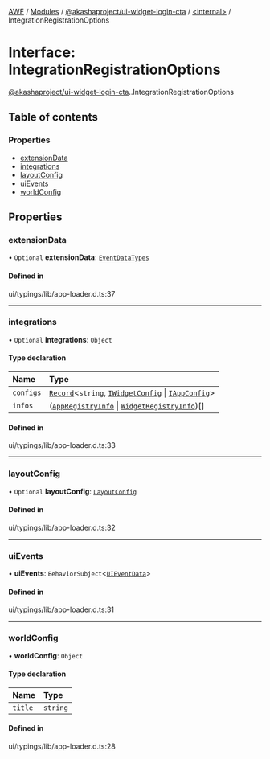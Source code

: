 [AWF](../README.md) / [Modules](../modules.md) / [@akashaproject/ui-widget-login-cta](../modules/akashaproject_ui_widget_login_cta.md) / [<internal\>](../modules/akashaproject_ui_widget_login_cta._internal_.md) / IntegrationRegistrationOptions

# Interface: IntegrationRegistrationOptions

[@akashaproject/ui-widget-login-cta](../modules/akashaproject_ui_widget_login_cta.md).[<internal>](../modules/akashaproject_ui_widget_login_cta._internal_.md).IntegrationRegistrationOptions

## Table of contents

### Properties

- [extensionData](akashaproject_ui_widget_login_cta._internal_.IntegrationRegistrationOptions.md#extensiondata)
- [integrations](akashaproject_ui_widget_login_cta._internal_.IntegrationRegistrationOptions.md#integrations)
- [layoutConfig](akashaproject_ui_widget_login_cta._internal_.IntegrationRegistrationOptions.md#layoutconfig)
- [uiEvents](akashaproject_ui_widget_login_cta._internal_.IntegrationRegistrationOptions.md#uievents)
- [worldConfig](akashaproject_ui_widget_login_cta._internal_.IntegrationRegistrationOptions.md#worldconfig)

## Properties

### extensionData

• `Optional` **extensionData**: [`EventDataTypes`](../modules/akashaproject_ui_widget_login_cta._internal_.md#eventdatatypes)

#### Defined in

ui/typings/lib/app-loader.d.ts:37

___

### integrations

• `Optional` **integrations**: `Object`

#### Type declaration

| Name | Type |
| :------ | :------ |
| `configs` | [`Record`](../modules/akashaproject_ui_widget_login_cta._internal_.md#record)<`string`, [`IWidgetConfig`](akashaproject_ui_widget_login_cta._internal_.IWidgetConfig.md) \| [`IAppConfig`](akashaproject_ui_widget_login_cta._internal_.IAppConfig.md)\> |
| `infos` | ([`AppRegistryInfo`](akashaproject_ui_widget_login_cta._internal_.AppRegistryInfo.md) \| [`WidgetRegistryInfo`](akashaproject_ui_widget_login_cta._internal_.WidgetRegistryInfo.md))[] |

#### Defined in

ui/typings/lib/app-loader.d.ts:33

___

### layoutConfig

• `Optional` **layoutConfig**: [`LayoutConfig`](akashaproject_ui_widget_login_cta._internal_.LayoutConfig.md)

#### Defined in

ui/typings/lib/app-loader.d.ts:32

___

### uiEvents

• **uiEvents**: `BehaviorSubject`<[`UIEventData`](akashaproject_ui_widget_login_cta._internal_.UIEventData.md)\>

#### Defined in

ui/typings/lib/app-loader.d.ts:31

___

### worldConfig

• **worldConfig**: `Object`

#### Type declaration

| Name | Type |
| :------ | :------ |
| `title` | `string` |

#### Defined in

ui/typings/lib/app-loader.d.ts:28
